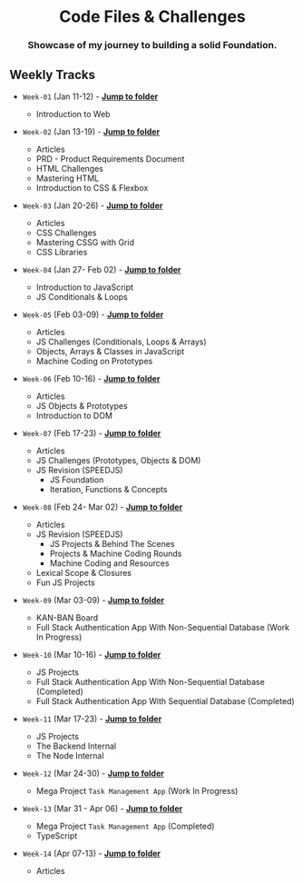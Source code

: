 <h1 align="center">Code Files & Challenges</h1>

<h3 align="center">
  Showcase of my journey to building a solid Foundation.
</h3>

## Weekly Tracks

- `Week-01` (Jan 11-12) - [**Jump to folder**](./week-01/README.md)

  - Introduction to Web

- `Week-02` (Jan 13-19) - [**Jump to folder**](./week-02/README.md)

  - Articles
  - PRD - Product Requirements Document
  - HTML Challenges
  - Mastering HTML
  - Introduction to CSS & Flexbox

- `Week-03` (Jan 20-26) - [**Jump to folder**](./week-03/README.md)

  - Articles
  - CSS Challenges
  - Mastering CSSG with Grid
  - CSS Libraries

- `Week-04` (Jan 27- Feb 02) - [**Jump to folder**](./week-04/README.md)

  - Introduction to JavaScript
  - JS Conditionals & Loops

- `Week-05` (Feb 03-09) - [**Jump to folder**](./week-05/README.md)

  - Articles
  - JS Challenges (Conditionals, Loops & Arrays)
  - Objects, Arrays & Classes in JavaScript
  - Machine Coding on Prototypes

- `Week-06` (Feb 10-16) - [**Jump to folder**](./week-06/README.md)

  - Articles
  - JS Objects & Prototypes
  - Introduction to DOM

- `Week-07` (Feb 17-23) - [**Jump to folder**](./week-07/README.md)

  - Articles
  - JS Challenges (Prototypes, Objects & DOM)
  - JS Revision (SPEEDJS)
    - JS Foundation
    - Iteration, Functions & Concepts

- `Week-08` (Feb 24- Mar 02) - [**Jump to folder**](./week-08/README.md)

  - Articles
  - JS Revision (SPEEDJS)
    - JS Projects & Behind The Scenes
    - Projects & Machine Coding Rounds
    - Machine Coding and Resources
  - Lexical Scope & Closures
  - Fun JS Projects

- `Week-09` (Mar 03-09) - [**Jump to folder**](./week-09/README.md)

  - KAN-BAN Board
  - Full Stack Authentication App With Non-Sequential Database (Work In Progress)

- `Week-10` (Mar 10-16) - [**Jump to folder**](./week-10/README.md)

  - JS Projects
  - Full Stack Authentication App With Non-Sequential Database (Completed)
  - Full Stack Authentication App With Sequential Database (Completed)

- `Week-11` (Mar 17-23) - [**Jump to folder**](./week-11/README.md)

  - JS Projects
  - The Backend Internal
  - The Node Internal

- `Week-12` (Mar 24-30) - [**Jump to folder**](./week-12/README.md)

  - Mega Project `Task Management App` (Work In Progress)

- `Week-13` (Mar 31 - Apr 06) - [**Jump to folder**](./week-13/README.md)

  - Mega Project `Task Management App` (Completed)
  - TypeScript

- `Week-14` (Apr 07-13) - [**Jump to folder**](./week-14/README.md)

  - Articles